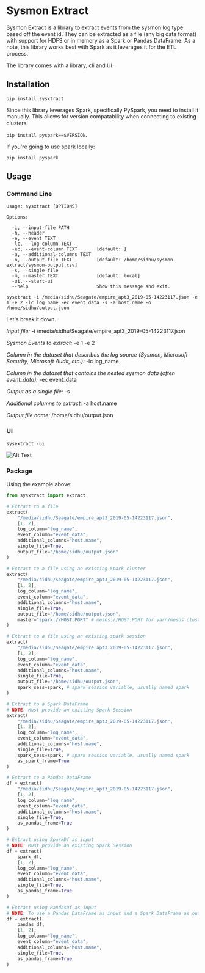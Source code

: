 # Sysmon Extract

Sysmon Extract is a library to extract events from the sysmon log type based off the event id. They can be extracted as a file (any big data format) with support for HDFS or in memory as a Spark or Pandas DataFrame. As a note, this library works best with Spark as it leverages it for the ETL process.

The library comes with a library, cli and UI.

## Installation

`pip install sysxtract`

Since this library leverages Spark, specifically PySpark, you need to install it manually. This allows for version compatability when connecting to existing clusters.

`pip install pyspark==$VERSION`.

If you're going to use spark locally:

`pip install pyspark`

## Usage

### Command Line

```
Usage: sysxtract [OPTIONS]

Options:

  -i, --input-file PATH
  -h, --header
  -e, --event TEXT
  -lc, --log-column TEXT
  -ec, --event-column TEXT       [default: ]
  -a, --additional-columns TEXT
  -o, --output-file TEXT         [default: /home/sidhu/sysmon-extract/sysmon-output.csv]
  -s, --single-file
  -m, --master TEXT              [default: local]
  -ui, --start-ui
  --help                         Show this message and exit.
```

`sysxtract -i /media/sidhu/Seagate/empire_apt3_2019-05-14223117.json -e 1 -e 2 -lc log_name -ec event_data -s -a host.name -o /home/sidhu/output.json`

Let's break it down.

*Input file:* -i /media/sidhu/Seagate/empire_apt3_2019-05-14223117.json

*Sysmon Events to extract:* -e 1 -e 2

*Column in the dataset that describes the log source (Sysmon, Microsoft Security, Microsoft Audit, etc.):* -lc log_name

*Column in the dataset that contains the nested sysmon data (often event_data):* -ec event_data

*Output as a single file:* -s

*Additional columns to extract:* -a host.name

*Output file name:* /home/sidhu/output.json

### UI

`sysextract -ui`

![Alt Text](docs/media/ui.gif)

### Package

Using the example above:

```python
from sysxtract import extract

# Extract to a file
extract(
    "/media/sidhu/Seagate/empire_apt3_2019-05-14223117.json",
    [1, 2],
    log_column="log_name",
    event_column="event_data",
    additional_columns="host.name",
    single_file=True,
    output_file="/home/sidhu/output.json"
)

# Extract to a file using an existing Spark cluster
extract(
    "/media/sidhu/Seagate/empire_apt3_2019-05-14223117.json",
    [1, 2],
    log_column="log_name",
    event_column="event_data",
    additional_columns="host.name",
    single_file=True,
    output_file="/home/sidhu/output.json",
    master="spark://HOST:PORT" # mesos://HOST:PORT for yarn/mesos cluster
)

# Extract to a file using an existing spark session
extract(
    "/media/sidhu/Seagate/empire_apt3_2019-05-14223117.json",
    [1, 2],
    log_column="log_name",
    event_column="event_data",
    additional_columns="host.name",
    single_file=True,
    output_file="/home/sidhu/output.json",
    spark_sess=spark, # spark session variable, usually named spark
)

# Extract to a Spark DataFrame
# NOTE: Must provide an existing Spark Session
extract(
    "/media/sidhu/Seagate/empire_apt3_2019-05-14223117.json",
    [1, 2],
    log_column="log_name",
    event_column="event_data",
    additional_columns="host.name",
    single_file=True,
    spark_sess=spark, # spark session variable, usually named spark
    as_spark_frame=True
)

# Extract to a Pandas DataFrame
df = extract(
    "/media/sidhu/Seagate/empire_apt3_2019-05-14223117.json",
    [1, 2],
    log_column="log_name",
    event_column="event_data",
    additional_columns="host.name",
    single_file=True,
    as_pandas_frame=True
)

# Extract using SparkDf as input
# NOTE: Must provide an existing Spark Session
df = extract(
    spark_df,
    [1, 2],
    log_column="log_name",
    event_column="event_data",
    additional_columns="host.name",
    single_file=True,
    as_pandas_frame=True
)

# Extract using PandasDf as input
# NOTE: To use a Pandas DataFrame as input and a Spark DataFrame as output, a Spark Session must be provided.
df = extract(
    pandas_df,
    [1, 2],
    log_column="log_name",
    event_column="event_data",
    additional_columns="host.name",
    single_file=True,
    as_pandas_frame=True
)
```
